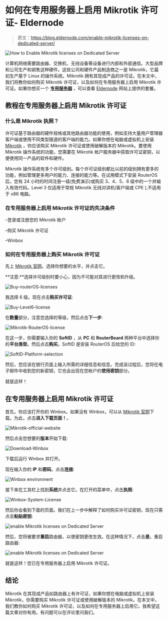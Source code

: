 # 如何在专用服务器上启用 Mikrotik 许可证- Eldernode

> 原文：<https://blog.eldernode.com/enable-mikrotik-licenses-on-dedicated-server/>

![How to Enable Mikrotik licenses on Dedicated Server](img/c72272fd4628d52b2e0c084e87ed5aa4.png)

计算机网络需要路由器、交换机、无线设备等设备进行内部和外部通信。大型品牌和公司生产和销售这种硬件。这些公司和硬件产品制造商之一是 Mikrotik，它最初生产基于 Linux 的操作系统。Mikrotik 拥有其现成产品的许可证。在本文中，我们将教你如何购买 Mikrotik 许可证，以及如何在专用服务器上启用 Mikrotik 许可证。如果你想买一个 [**专用服务器**](https://eldernode.com/dedicated-server/) ，可以查看 [Eldernode](https://eldernode.com/) 网站上提供的套餐。

## **教程在专用服务器上启用 Mikrotik 许可证**

### **什么是 Mikrotik 执照？**

许可证基于路由器的硬件规格或其他路由器功能的使用，例如支持大量用户管理器客户端或使用不同类型隧道的客户端的能力。如果你想在电脑或虚拟机上安装 [Mikrotik](https://blog.eldernode.com/tag/mikrotik/) ，你应该购买 Mikrotik 许可证或使用破解版本的 Mikrotik。要使用 Mikrotik 操作系统的功能，您需要在 Mikrotik 帐户服务器中获取许可证密钥，以便使用同一产品的软件和硬件。

Mikrotik 操作系统有多个许可级别。每个许可证级别都比以前的级别拥有更多的功能，例如管理更多用户的能力、连接的能力等。在试用模式下安装 RouterOS 后，您有 24 小时的时间注册一级(免费演示)或购买 3、4、5、6 级中的一个并输入有效代码。Level 3 仅适用于常规 Mikrotik 无线对讲机(客户端或 CPE ),不适用于 x86 电脑。

### **在专用服务器上启用 Mikrotik 许可证的先决条件**

–登录或注册您的 Mikrotik 帐户

–购买 Mikrotik 许可证

–Winbox

### **如何在专用服务器上购买 Mikrotik 许可证**

先上 [Mikrotik 官网](http://www.mikrotik-routeros.net/buy.aspx)。选择你想要的水平，并点击它。

**注意:**选择许可级别时要小心，因为不可能对其进行更改和升级。

![Buy-routerOS-licenses](img/97760b438cc657b01dd1b8ea0a09762f.png)

我选择 6 级。现在点击**购买许可证**:

![Buy-Level6-license](img/0eaf4b3f5daba3ae688696b2092bd41a.png)

在**数量**部分，注意您选择的等级，然后点击**下一步**:

![Mikrotik-RouterOS-license](img/86687296eda3f1ae478d2df2c9de19fc.png)

在这一步，你需要输入你的 **SoftID** ，从 **PC** 和 **RouterBoard** 两种平台中选择你的**平台类型**。然后点击**购买**。SoftID 是安装 RouterOS 后给您的 ID:

![SoftID-Platform-selection](img/6e218292ff0a6ea0f4bb530ea42438e9.png)

然后，您应该在银行页面上输入所需的详细信息和信息。完成该过程后，您将在电子邮件中收到您的新密钥，它也会出现在您帐户的**使用密钥**部分。

就是这样！

## **在专用服务器上启用 Mikrotik 许可证**

首先，你应该打开你的 Winbox。如果没有 Winbox，可以从 [Mikrotik 官网](https://mikrotik.com/software)下载。为此，点击**进入下载页面！**。

![Mikrotik-official-website](img/efc4bc3668d18d80b9d7c7bf4ddf2e82.png)

然后点击您想要的**版本**开始下载:

![Download-Winbox](img/af715eb14e3452d2a91a99a95679b237.png)

下载后运行 Winbox 并打开。

现在输入你的 **IP** 和**密码**，点击**连接**:

![Winbox environment](img/24cb7812f9d3040839f09d58ee38e0c7.png)

接下来在工具栏上找到**系统**并点击它。在打开的菜单中，点击**执照**:

![Winbox-System-License](img/128197146c1abf94d7b97c47d05d4d3f.png)

然后你会看到下面的页面。我们在上一步中解释了如何购买许可证密钥，现在只需点击**粘贴密钥**:

![enable Mikrotik licenses on Dedicated Server](img/891fef779bbc23638dbde4469c7ad9b1.png)

然后，您将被要求**重启**路由器，以使密钥更改生效。在这种情况下，点击**是**，重启路由器:

![enable Mikrotik licenses on Dedicated Server](img/ffea4c7157292ada78cab7ead123f295.png)

就是这样！您已在专用服务器上启用 Mikrotik 许可证。

## 结论

Mikrotik 在其现成产品如路由器上有许可证，如果你想在电脑或虚拟机上安装 Mikrotik，你需要购买 Mikrotik 许可证或使用破解版本的 Mikrotik。在本文中，我们教你如何购买 Mikrotik 许可证，以及如何在专用服务器上启用它。我希望这篇文章对你有用。有问题可以在评论里问我们。
